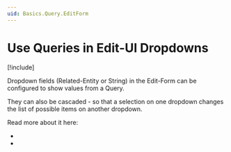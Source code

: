```yaml
---
uid: Basics.Query.EditForm
---
```


# Use Queries in Edit-UI Dropdowns

[!include[](~/pages/basics/stack/_shared-float-summary.md)]
<style>.context-box-summary .query-app, .context-box-summary .process-headless { visibility: visible; } </style>

Dropdown fields (Related-Entity or String) in the Edit-Form can be configured to show values from a Query. 

They can also be cascaded - so that a selection on one dropdown changes the list of possible items on another dropdown.

Read more about it here: 

* [](xref:Basics.Data.Fields.Entity-Query)
* [](xref:Basics.Data.Fields.String-Dropdown-Query)

